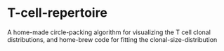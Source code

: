 # T-cell-repertoire
A home-made circle-packing algorithm for visualizing the T cell clonal distributions, and home-brew code for fitting the clonal-size-distribution
